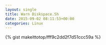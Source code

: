 ```yaml
---
layout: single                                                                                                              
title: Warn Diskspace.Sh                                                                                                                       
date: 2015-09-02 08:11:53+00:00                                                                                                                        
categories: Linux                                                                                                                
---                                                                                                                              
```


{% gist makeittotop/fff9c2dd2f7d51ccc59a %}                                                                                                           

